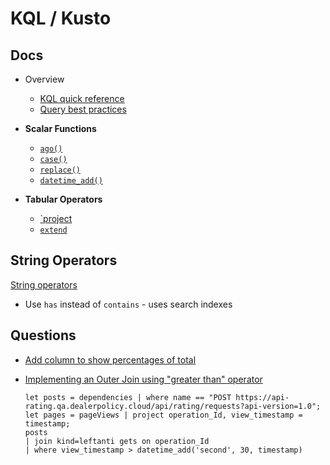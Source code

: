 # KQL / Kusto

## Docs

* Overview
  * [KQL quick reference](https://docs.microsoft.com/en-us/azure/data-explorer/kql-quick-reference)
  * [Query best practices](https://docs.microsoft.com/en-us/azure/data-explorer/kusto/query/best-practices)

* **Scalar Functions**
  * [`ago()`](https://docs.microsoft.com/en-us/azure/data-explorer/kusto/query/agofunction)
  * [`case()`](https://docs.microsoft.com/en-us/azure/data-explorer/kusto/query/casefunction)
  * [`replace()`](https://docs.microsoft.com/en-us/azure/data-explorer/kusto/query/replacefunction)
  * [`datetime_add()`](https://docs.microsoft.com/en-us/azure/data-explorer/kusto/query/datetime-addfunction)

* **Tabular Operators**
  * [`project](https://docs.microsoft.com/en-us/azure/data-explorer/kusto/query/projectoperator)
  * [`extend`](https://docs.microsoft.com/en-us/azure/data-explorer/kusto/query/extendoperator)


## String Operators

[String operators](https://docs.microsoft.com/en-us/azure/data-explorer/kusto/query/datatypes-string-operators#understanding-string-terms)

* Use `has` instead of `contains` - uses search indexes

## Questions

* [Add column to show percentages of total](https://stackoverflow.com/q/65514010/1366033)

* [Implementing an Outer Join using "greater than" operator](https://stackoverflow.com/q/66970784/1366033)

  ```kql
  let posts = dependencies | where name == "POST https://api-rating.qa.dealerpolicy.cloud/api/rating/requests?api-version=1.0";
  let pages = pageViews | project operation_Id, view_timestamp = timestamp;
  posts
  | join kind=leftanti gets on operation_Id
  | where view_timestamp > datetime_add('second', 30, timestamp)
  ```

